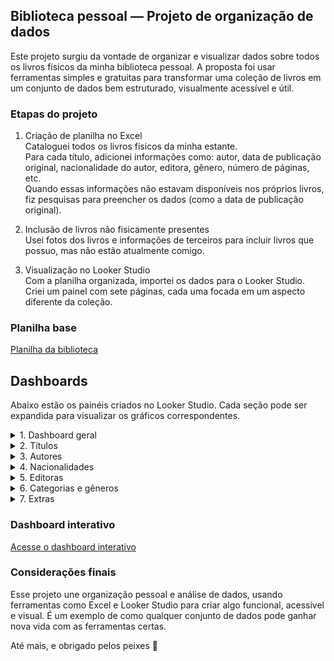 
## Biblioteca pessoal — Projeto de organização de dados

Este projeto surgiu da vontade de organizar e visualizar dados sobre todos os livros físicos da minha biblioteca pessoal. A proposta foi usar ferramentas simples e gratuitas para transformar uma coleção de livros em um conjunto de dados bem estruturado, visualmente acessível e útil.

### Etapas do projeto

1. Criação de planilha no Excel  
   Cataloguei todos os livros físicos da minha estante.  
   Para cada título, adicionei informações como: autor, data de publicação original, nacionalidade do autor, editora, gênero, número de páginas, etc.  
   Quando essas informações não estavam disponíveis nos próprios livros, fiz pesquisas para preencher os dados (como a data de publicação original).

2. Inclusão de livros não fisicamente presentes  
   Usei fotos dos livros e informações de terceiros para incluir livros que possuo, mas não estão atualmente comigo.

4. Visualização no Looker Studio  
   Com a planilha organizada, importei os dados para o Looker Studio.  
   Criei um painel com sete páginas, cada uma focada em um aspecto diferente da coleção.

### Planilha base

[Planilha da biblioteca](./Biblioteca_pessoal.csv)

## Dashboards

Abaixo estão os painéis criados no Looker Studio. Cada seção pode ser expandida para visualizar os gráficos correspondentes.

<details>
  <summary>1. Dashboard geral</summary>

  ![dashboard geral](./dashboard.png)

</details>

<details>
  <summary>2. Títulos</summary>

  ![títulos](./titulos.png)

</details>

<details>
  <summary>3. Autores</summary>

  ![autores](./autores.png)

</details>

<details>
  <summary>4. Nacionalidades</summary>

  ![nacionalidades](./nacionalidades.png)

</details>

<details>
  <summary>5. Editoras</summary>

  ![editoras](./editoras.png)

</details>

<details>
  <summary>6. Categorias e gêneros</summary>

  ![categorias e gêneros](./categorias_generos.png)

</details>

<details>
  <summary>7. Extras</summary>

  ![extras](./extras.png)

</details>

### Dashboard interativo
[Acesse o dashboard interativo](https://lookerstudio.google.com/reporting/97266270-4ea4-44ac-972e-60047ec64c29)

### Considerações finais

Esse projeto une organização pessoal e análise de dados, usando ferramentas como Excel e Looker Studio para criar algo funcional, acessível e visual. É um exemplo de como qualquer conjunto de dados pode ganhar nova vida com as ferramentas certas.

Até mais, e obrigado pelos peixes 🐬
